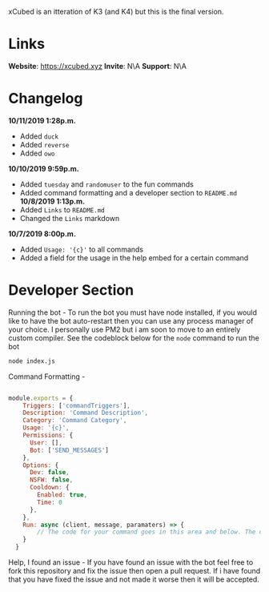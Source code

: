 xCubed is an itteration of K3 (and K4) but this is the final version.

# Links
**Website**: https://xcubed.xyz
**Invite**: N\A
**Support**: N\A

# Changelog
**10/11/2019 1:28p.m.**
  - Added `duck`
  - Added `reverse`
  - Added `owo`

**10/10/2019 9:59p.m.**
  - Added `tuesday` and `randomuser` to the fun commands
  - Added command formatting and a developer section to `README.md`
**10/8/2019 1:13p.m.**
  - Added `Links` to `README.md`
  - Changed the `Links` markdown
  
**10/7/2019 8:00p.m.**
  - Added `Usage: '{c}'` to all commands
  - Added a field for the usage in the help embed for a certain command
  
  
  
# Developer Section

Running the bot -
To run the bot you must have node installed, if you would like to have the bot auto-restart then you can use any process manager of your choice. I personally use PM2 but i am soon to move to an entirely custom compiler. See the codeblock below for the `node` command to run the bot
```bash
node index.js
```


Command Formatting - 
```js

module.exports = {
    Triggers: ['commandTriggers'],
    Description: 'Command Description',
    Category: 'Command Category',
    Usage: '{c}',
    Permissions: {
      User: [],
      Bot: ['SEND_MESSAGES']
    },
    Options: {
      Dev: false,
      NSFW: false,
      Cooldown: {
        Enabled: true,
        Time: 0
      },
    },
    Run: async (client, message, paramaters) => {
        // The code for your command goes in this area and below. The code you see above is to set the commands name, triggers, permissions, category, and usage.
    }
  }
```

Help, I found an issue -
If you have found an issue with the bot feel free to fork this repository and fix the issue then open a pull request. If i have found that you have fixed the issue and not made it worse then it will be accepted.
